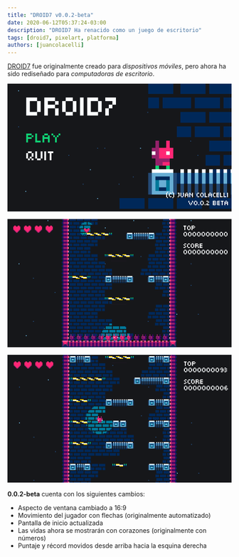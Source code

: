 ```yaml
---
title: "DROID7 v0.0.2-beta"
date: 2020-06-12T05:37:24-03:00
description: "DROID7 Ha renacido como un juego de escritorio"
tags: [droid7, pixelart, platforma]
authors: [juancolacelli]
---
```


[DROID7](/es/droid7) fue originalmente creado para _dispositivos móviles_, pero ahora ha sido rediseñado para _computadoras de escritorio_.

![Pantalla de inicio](screenshot_1.png)

![Juego](screenshot_2.png)

![Juego](screenshot_3.png)

**0.0.2-beta** cuenta con los siguientes cambios:

- Aspecto de ventana cambiado a 16:9
- Movimiento del jugador con flechas (originalmente automatizado)
- Pantalla de inicio actualizada
- Las vidas ahora se mostrarán con corazones (originalmente con números)
- Puntaje y récord movidos desde arriba hacia la esquina derecha

